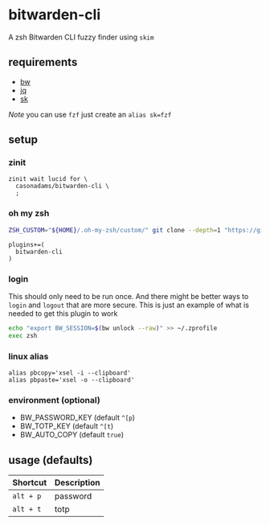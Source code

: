 # bitwarden-cli

A zsh Bitwarden CLI fuzzy finder using `skim`

## requirements

- [bw](https://bitwarden.com/download/)
- [jq](https://stedolan.github.io/jq/)
- [sk](https://github.com/lotabout/skim#package-managers)

*Note* you can use `fzf` just create an `alias sk=fzf`

## setup

### zinit

```~/.zshrc
zinit wait lucid for \
  casonadams/bitwarden-cli \
  ;
```

### oh my zsh

```sh
ZSH_CUSTOM="${HOME}/.oh-my-zsh/custom/" git clone --depth=1 "https://github.com/casonadams/bitwarden-cli.git" "${ZSH_CUSTOM}/plugins/bitwarden-cli"
```

```~/.zshrc
plugins+=(
  bitwarden-cli
)
```

### login

This should only need to be run once. And there might
be better ways to `login` and `logout` that are more
secure. This is just an example of what is needed
to get this plugin to work

```sh
echo "export BW_SESSION=$(bw unlock --raw)" >> ~/.zprofile
exec zsh
```

### linux alias

```~/.zshrc
alias pbcopy='xsel -i --clipboard'
alias pbpaste='xsel -o --clipboard'
```

### environment (optional)

- BW_PASSWORD_KEY (default `^[p`)
- BW_TOTP_KEY     (default `^[t`)
- BW_AUTO_COPY    (default `true`)

## usage (defaults)

| Shortcut | Description |
|----------|-------------|
|`alt + p` | password    |
|`alt + t` | totp        |
